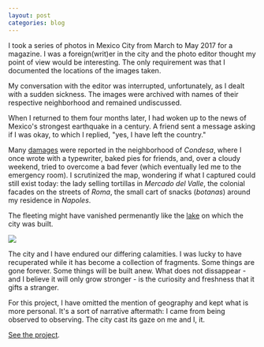 ```yaml
---
layout: post
categories: blog
---
```


I took a series of photos in Mexico City from March to May 2017 for a magazine. I was a foreign(writ)er in the city and the photo editor thought my point of view would be interesting. The only requirement was that I documented the locations of the images taken.

My conversation with the editor was interrupted, unfortunately, as I dealt with a sudden sickness. The images were archived with names of their respective neighborhood and remained undiscussed.

When I returned to them four months later, I had woken up to the news of Mexico's strongest earthquake in a century. A friend sent a message asking if I was okay, to which I replied, "yes, I have left the country." 

Many [damages](https://www.google.com/maps/d/u/0/viewer?ll=19.406690296823246%2C-99.15052711742857&z=14&mid=1_-V97lbdgLFHpx-CtqhLWlJAnYY) were reported in the neighborhood of *Condesa*, where I once wrote with a typewriter, baked pies for friends, and, over a cloudy weekend, tried to overcome a bad fever (which eventually led me to the emergency room). I scrutinized the map, wondering if what I captured could still exist today: the lady selling tortillas in *Mercado del Valle*, the colonial facades on the streets of *Roma*, the small cart of snacks (*botanas*) around my residence in *Napoles*.

The fleeting might have vanished permenantly like the [lake](https://www.nytimes.com/interactive/2017/09/22/world/americas/mexico-city-earthquake-lake-bed-geology.html) on which the city was built.

![](http://www.lemony.space/recuerdo/images/curiosidad/0.jpg)

The city and I have endured our differing calamities. I was lucky to have recuperated while it has become a collection of fragments. Some things are gone forever. Some things will be built anew. What does not dissappear - and I believe it will only grow stronger - is the curiosity and freshness that it gifts a stranger.

For this project, I have omitted the mention of geography and kept what is more personal. It's a sort of narrative aftermath: I came from being observed to observing. The city cast its gaze on me and I, it.

[See the project](http://www.lemony.space/recuerdo).